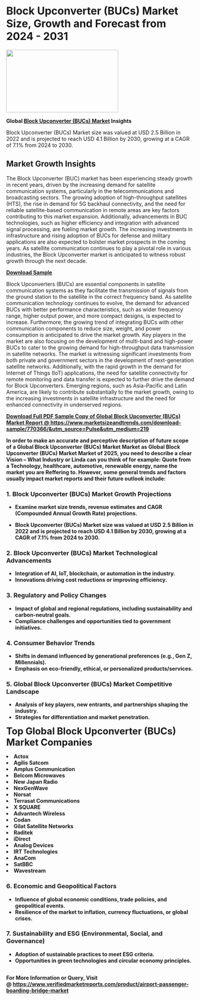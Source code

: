 <H1>Block Upconverter (BUCs) Market Size, Growth and Forecast from 2024 - 2031</H1><img class="aligncenter size-medium wp-image-584254" src="https://thirdeyenews.in/wp-content/uploads/2024/09/Global-Market-Research-300x168.jpeg" alt="" width="300" height="168" /><p><strong>Global&nbsp;<a href="https://www.marketsizeandtrends.com/download-sample/770366/&amp;utm_source=Pulse&amp;utm_medium=219">Block Upconverter (BUCs) Market</a> Insights</strong></p><p>Block Upconverter (BUCs) Market size was valued at USD 2.5 Billion in 2022 and is projected to reach USD 4.1 Billion by 2030, growing at a CAGR of 7.1% from 2024 to 2030.</p><p><h2>Market Growth Insights</h2> <p>The Block Upconverter (BUC) market has been experiencing steady growth in recent years, driven by the increasing demand for satellite communication systems, particularly in the telecommunications and broadcasting sectors. The growing adoption of high-throughput satellites (HTS), the rise in demand for 5G backhaul connectivity, and the need for reliable satellite-based communication in remote areas are key factors contributing to this market expansion. Additionally, advancements in BUC technologies, such as higher efficiency and integration with advanced signal processing, are fueling market growth. The increasing investments in infrastructure and rising adoption of BUCs for defense and military applications are also expected to bolster market prospects in the coming years. As satellite communication continues to play a pivotal role in various industries, the Block Upconverter market is anticipated to witness robust growth through the next decade.</p> <p><strong><a href="#">Download Sample</a></strong></p> <p>Block Upconverters (BUCs) are essential components in satellite communication systems as they facilitate the transmission of signals from the ground station to the satellite in the correct frequency band. As satellite communication technology continues to evolve, the demand for advanced BUCs with better performance characteristics, such as wider frequency range, higher output power, and more compact designs, is expected to increase. Furthermore, the growing trend of integrating BUCs with other communication components to reduce size, weight, and power consumption is anticipated to drive the market growth. Key players in the market are also focusing on the development of multi-band and high-power BUCs to cater to the growing demand for high-throughput data transmission in satellite networks. The market is witnessing significant investments from both private and government sectors in the development of next-generation satellite networks. Additionally, with the rapid growth in the demand for Internet of Things (IoT) applications, the need for satellite connectivity for remote monitoring and data transfer is expected to further drive the demand for Block Upconverters. Emerging regions, such as Asia-Pacific and Latin America, are likely to contribute substantially to the market growth, owing to the increasing investments in satellite infrastructure and the need for enhanced connectivity in underserved regions.</p> <p><strong><a href="#"></p><p><span class=""><strong>Download Full PDF Sample Copy of Global Block Upconverter (BUCs) Market Report</strong> @ <a href="https://www.marketsizeandtrends.com/download-sample/770366/&amp;utm_source=Pulse&amp;utm_medium=219" target="_blank">https://www.marketsizeandtrends.com/download-sample/770366/&amp;utm_source=Pulse&amp;utm_medium=219</a></span></p><p>In order to make an accurate and perceptive description of future scope of a Global&nbsp;Block Upconverter (BUCs) Market Market as Global&nbsp;Block Upconverter (BUCs) Market Market of 2025, you need to describe a clear Vision &ndash; What Industry or Linda can you think of for example: Quote from a Technology, healthcare, automotive, renewable energy, name the market you are Reffering to. However, some general trends and factors usually impact market reports and their future outlook include:</p><h3>1.&nbsp;<strong>Block Upconverter (BUCs) Market Growth Projections</strong></h3><ul><li>Examine market size trends, revenue estimates and CAGR (Compounded Annual Growth Rate) projections.</li><li><p>Block Upconverter (BUCs) Market size was valued at USD 2.5 Billion in 2022 and is projected to reach USD 4.1 Billion by 2030, growing at a CAGR of 7.1% from 2024 to 2030.</p></li></ul><h3>2.&nbsp;<strong>Block Upconverter (BUCs) Market Technological Advancements</strong></h3><ul><li>Integration of AI, IoT, blockchain, or automation in the industry.</li><li>Innovations driving cost reductions or improving efficiency.</li></ul><h3>3.&nbsp;<strong>Regulatory and Policy Changes</strong></h3><ul><li>Impact of global and regional regulations, including sustainability and carbon-neutral goals.</li><li>Compliance challenges and opportunities tied to government initiatives.</li></ul><h3>4.&nbsp;<strong>Consumer Behavior Trends</strong></h3><ul><li>Shifts in demand influenced by generational preferences (e.g., Gen Z, Millennials).</li><li>Emphasis on eco-friendly, ethical, or personalized products/services.</li></ul><h3>5.&nbsp;<strong>Global Block Upconverter (BUCs) Market Competitive Landscape</strong></h3><ul><li>Analysis of key players, new entrants, and partnerships shaping the industry.</li><li>Strategies for differentiation and market penetration.</li></ul><p data-pm-slice="1 1 []"><span style="color: inherit; font-family: inherit; font-size: 25px;">Top Global Block Upconverter (BUCs) Market Companies</span></p><div class="" data-test-id=""><p><li>Actox</li><li> Agilis Satcom</li><li> Amplus Communication</li><li> Belcom Microwaves</li><li> New Japan Radio</li><li> NexGenWave</li><li> Norsat</li><li> Terrasat Communications</li><li> X SQUARE</li><li> Advantech Wireless</li><li> Codan</li><li> Gilat Satellite Networks</li><li> Raditek</li><li> iDirect</li><li> Analog Devices</li><li> IRT Technologies</li><li> AnaCom</li><li> SatBBC</li><li> Wavestream</li></p></div><h3>6.&nbsp;<strong>Economic and Geopolitical Factors</strong></h3><ul><li>Influence of global economic conditions, trade policies, and geopolitical events.</li><li>Resilience of the market to inflation, currency fluctuations, or global crises.</li></ul><h3>7.&nbsp;<strong>Sustainability and ESG (Environmental, Social, and Governance)</strong></h3><ul><li>Adoption of sustainable practices to meet ESG criteria.</li><li>Opportunities in green technologies and circular economy principles.</li></ul><h2><strong style="font-size: 14px;">For More Information or Query, Visit @&nbsp;</strong><a style="background-color: #ffffff; font-size: 14px;" href="https://www.marketsizeandtrends.com/report/block-upconverter-bucs-market/" target="_blank">https://www.verifiedmarketreports.com/product/airport-passenger-boarding-bridge-market</a></h2>
